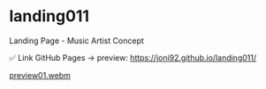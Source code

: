 # landing011
Landing Page - Music Artist Concept

✅ Link GitHub Pages -> preview: https://joni92.github.io/landing011/

[preview01.webm](https://github.com/Joni92/landing011/assets/30610520/aa2f9d05-fe15-4313-b709-dc9e402a9ea3)

